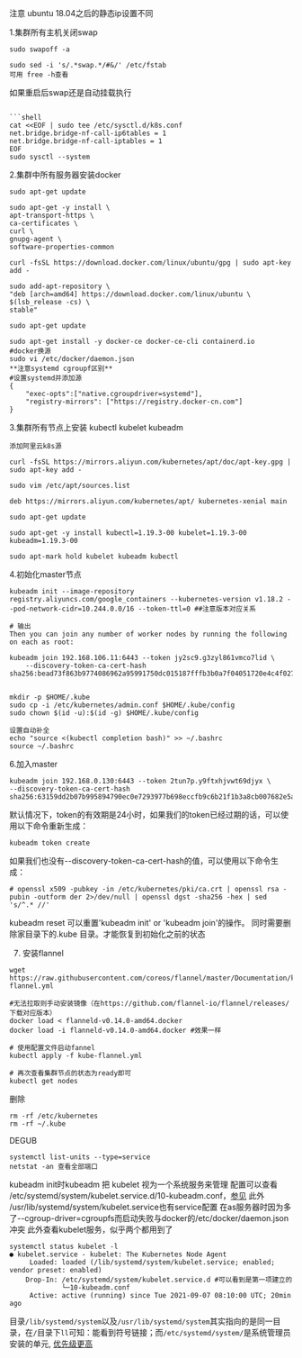注意 ubuntu 18.04之后的静态ip设置不同

1.集群所有主机关闭swap
```
sudo swapoff -a

sudo sed -i 's/.*swap.*/#&/' /etc/fstab
可用 free -h查看
```
如果重启后swap还是自动挂载执行
```

```shell
cat <<EOF | sudo tee /etc/sysctl.d/k8s.conf
net.bridge.bridge-nf-call-ip6tables = 1
net.bridge.bridge-nf-call-iptables = 1
EOF
sudo sysctl --system
```

2.集群中所有服务器安装docker
```
sudo apt-get update

sudo apt-get -y install \
apt-transport-https \
ca-certificates \
curl \
gnupg-agent \
software-properties-common

curl -fsSL https://download.docker.com/linux/ubuntu/gpg | sudo apt-key add -

sudo add-apt-repository \
"deb [arch=amd64] https://download.docker.com/linux/ubuntu \
$(lsb_release -cs) \
stable"

sudo apt-get update

sudo apt-get install -y docker-ce docker-ce-cli containerd.io
#docker换源
sudo vi /etc/docker/daemon.json
**注意systemd cgroupf区别**
#设置systemd并添加源
{ 
    "exec-opts":["native.cgroupdriver=systemd"],
    "registry-mirrors": ["https://registry.docker-cn.com"]
}

```
3.集群所有节点上安装 kubectl kubelet kubeadm
``` 
添加阿里云k8s源

curl -fsSL https://mirrors.aliyun.com/kubernetes/apt/doc/apt-key.gpg | sudo apt-key add -

sudo vim /etc/apt/sources.list

deb https://mirrors.aliyun.com/kubernetes/apt/ kubernetes-xenial main

sudo apt-get update

sudo apt-get -y install kubectl=1.19.3-00 kubelet=1.19.3-00 kubeadm=1.19.3-00

sudo apt-mark hold kubelet kubeadm kubectl
```

4.初始化master节点
```
kubeadm init --image-repository registry.aliyuncs.com/google_containers --kubernetes-version v1.18.2 --pod-network-cidr=10.244.0.0/16 --token-ttl=0 ##注意版本对应关系

# 输出
Then you can join any number of worker nodes by running the following on each as root:

kubeadm join 192.168.106.11:6443 --token jy2sc9.g3zyl861vmco7lid \
    --discovery-token-ca-cert-hash sha256:bead73f863b9774086962a95991750dc015187fffb3b0a7f04051720e4c4f027 


mkdir -p $HOME/.kube
sudo cp -i /etc/kubernetes/admin.conf $HOME/.kube/config
sudo chown $(id -u):$(id -g) $HOME/.kube/config

设置自动补全
echo "source <(kubectl completion bash)" >> ~/.bashrc
source ~/.bashrc
```

6.加入master
```
kubeadm join 192.168.0.130:6443 --token 2tun7p.y9ftxhjvwt69djyx \
--discovery-token-ca-cert-hash sha256:63159dd2b07b995894790ec0e7293977b698eccfb9c6b21f1b3a8cb007682e5a
```

默认情况下，token的有效期是24小时，如果我们的token已经过期的话，可以使用以下命令重新生成：
```
kubeadm token create
```
如果我们也没有--discovery-token-ca-cert-hash的值，可以使用以下命令生成：
```
# openssl x509 -pubkey -in /etc/kubernetes/pki/ca.crt | openssl rsa -pubin -outform der 2>/dev/null | openssl dgst -sha256 -hex | sed 's/^.* //'
```
 kubeadm reset 可以重置'kubeadm init' or 'kubeadm join'的操作。  同时需要删除家目录下的.kube 目录。才能恢复到初始化之前的状态

7. 安装flannel
```
wget https://raw.githubusercontent.com/coreos/flannel/master/Documentation/kube-flannel.yml

#无法拉取则手动安装镜像（在https://github.com/flannel-io/flannel/releases/下载对应版本）
docker load < flanneld-v0.14.0-amd64.docker
docker load -i flanneld-v0.14.0-amd64.docker #效果一样

# 使用配置文件启动fannel
kubectl apply -f kube-flannel.yml

# 再次查看集群节点的状态为ready即可
kubectl get nodes
```

删除
```
rm -rf /etc/kubernetes
rm -rf ~/.kube
```


DEGUB
```
systemctl list-units --type=service
netstat -an 查看全部端口
```
kubeadm init时kubeadm 把 kubelet 视为一个系统服务来管理
配置可以查看 /etc/systemd/system/kubelet.service.d/10-kubeadm.conf，[参见](https://blog.csdn.net/wiborgite/article/details/52863913)
此外 /usr/lib/systemd/system/kubelet.service也有service配置
在as服务器时因为多了--cgroup-driver=cgroupfs而启动失败与docker的/etc/docker/daemon.json冲突
此外查看kubelet服务，似乎两个都用到了

```
systemctl status kubelet -l
● kubelet.service - kubelet: The Kubernetes Node Agent
     Loaded: loaded (/lib/systemd/system/kubelet.service; enabled; vendor preset: enabled)
    Drop-In: /etc/systemd/system/kubelet.service.d #可以看到是第一项建立的
             └─10-kubeadm.conf
     Active: active (running) since Tue 2021-09-07 08:10:00 UTC; 20min ago
```

目录```/lib/systemd/system```以及```/usr/lib/systemd/system```其实指向的是同一目录，在```/```目录下```ll```可知：能看到符号链接；而```/etc/systemd/system/```是系统管理员安装的单元, [优先级更高](https://www.jianshu.com/p/32c7100b1b0c)